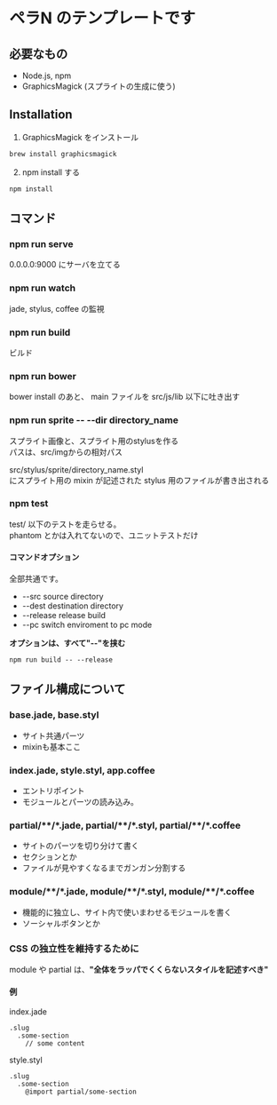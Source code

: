 # ペラN のテンプレートです

## 必要なもの
* Node.js, npm
* GraphicsMagick (スプライトの生成に使う)

## Installation

1. GraphicsMagick をインストール
  ```sh
  brew install graphicsmagick
  ```

2. npm install する
  ```
  npm install
  ```

## コマンド

### npm run serve

0.0.0.0:9000 にサーバを立てる

### npm run watch

jade, stylus, coffee の監視

### npm run build

ビルド  

### npm run bower

bower install のあと、
main ファイルを src/js/lib 以下に吐き出す

### npm run sprite -- --dir directory_name

スプライト画像と、スプライト用のstylusを作る  
パスは、src/imgからの相対パス  

src/stylus/sprite/directory_name.styl  
にスプライト用の mixin が記述された stylus 用のファイルが書き出される  

### npm test

test/ 以下のテストを走らせる。  
phantom とかは入れてないので、ユニットテストだけ

#### コマンドオプション

全部共通です。

* --src source directory
* --dest destination directory
* --release release build
* --pc switch enviroment to pc mode

**オプションは、すべて"--"を挟む**

```
npm run build -- --release
```

## ファイル構成について

### base.jade, base.styl

* サイト共通パーツ
* mixinも基本ここ

### index.jade, style.styl, app.coffee

* エントリポイント  
* モジュールとパーツの読み込み。

### partial/\*\*/\*.jade, partial/\*\*/\*.styl, partial/\*\*/\*.coffee

* サイトのパーツを切り分けて書く
* セクションとか
* ファイルが見やすくなるまでガンガン分割する

### module/\*\*/\*.jade, module/\*\*/\*.styl, module/\*\*/\*.coffee

* 機能的に独立し、サイト内で使いまわせるモジュールを書く
* ソーシャルボタンとか

### CSS の独立性を維持するために

module や partial は、**"全体をラッパでくくらないスタイルを記述すべき"**

#### 例

index.jade
```jade
.slug
  .some-section
    // some content
```

style.styl
```
.slug
  .some-section
    @import partial/some-section
```

